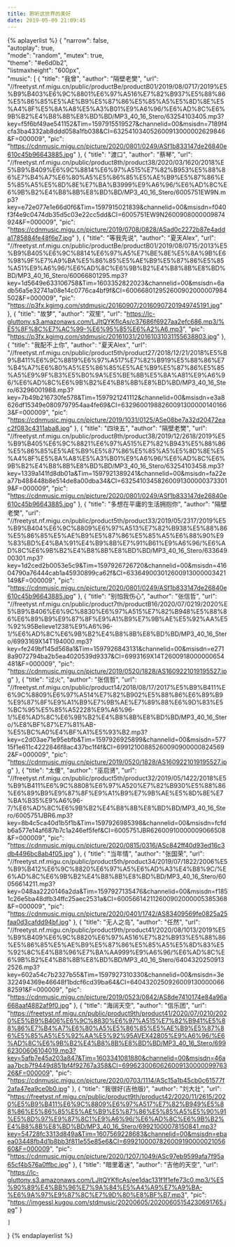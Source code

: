 ```yaml
---
title: 聆听这世界的美好
date: 2019-05-09 21:09:45
---
```


{% aplayerlist %}
{
    "narrow": false,                         
    "autoplay": true,                        
    "mode": "random",
    "mutex": true,                        
    "theme": "#e6d0b2",	                     
    "listmaxheight": "600px",               
    "music": [
            {
                "title": "我曾",
                "author": "隔壁老樊",
                "url": "//freetyst.nf.migu.cn/public/productBe/productB01/2019/08/0717/2019%E5%B9%B403%E6%9C%8801%E6%97%A516%E7%82%B937%E5%88%86%E5%86%85%E5%AE%B9%E5%87%86%E5%85%A5%E5%8D%8E%E5%A4%8F%E5%8A%A8%E5%A3%B01%E9%A6%96/%E6%AD%8C%E6%9B%B2%E4%B8%8B%E8%BD%BD/MP3_40_16_Stero/63254103405.mp3?key=f5f6bf49ae541152&Tim=1597915519527&channelid=00&msisdn=7189f4cfa3ba4332ab8ddd058a1fb038&CI=632541034052600913000002629846&F=000009",
                "pic": "https://cdnmusic.migu.cn/picture/2020/0801/0249/ASf1b833147de26840e610c45b96643885.jpg"
            },
            {
                "title": "渡口",
                "author": "蔡琴",
                "url": "//freetyst.nf.migu.cn/public/product8th/product38/2020/03/1620/2018%E5%B9%B409%E6%9C%8814%E6%97%A515%E7%82%B953%E5%88%86%E7%B4%A7%E6%80%A5%E5%86%85%E5%AE%B9%E5%87%86%E5%85%A5%E5%8D%8E%E7%BA%B3999%E9%A6%96/%E6%AD%8C%E6%9B%B2%E4%B8%8B%E8%BD%BD/MP3_40_16_Stero/6005751EW9N.mp3?key=e72e077e1e66d0f6&Tim=1597915021839&channelid=00&msisdn=f040f3f4e9c0474db35d5c03e22cc5dd&CI=6005751EW9N2600908000009874924&F=000009",
                "pic": "https://cdnmusic.migu.cn/picture/2019/0708/0828/ASad0c2272b87e4adda1785884fe48f6e7.jpg"
            },
            {
                 "title": "等我先说",
                 "author": "夏天Alex",
                 "url": "//freetyst.nf.migu.cn/public/productBe/productB01/2019/08/0715/2013%E5%B9%B405%E6%9C%8814%E6%97%A5%E7%BE%8E%E5%8A%9B%E6%98%9F%E7%A9%BA%E5%86%85%E5%AE%B9%E5%87%86%E5%85%A51%E9%A6%96/%E6%AD%8C%E6%9B%B2%E4%B8%8B%E8%BD%BD/MP3_40_16_Stero/60066801295.mp3?key=1d5649e633106758&Tim=1603352822023&channelid=00&msisdn=6adb56a5e32741a08e14c0776ca4bf9f&CI=600668012952600902000007984502&F=000009",
                 "pic": "https://p3fx.kgimg.com/stdmusic/20160907/20160907201949745191.jpg"
            },
            {
                  "title": "故梦",
                  "author": "双笙",
                  "url": "https://lc-gluttony.s3.amazonaws.com/LJltQYKflcAs/c37686f6927aa2efc686.mp3/%E5%8F%8C%E7%AC%99-%E6%95%85%E6%A2%A6.mp3",
                  "pic": "https://p3fx.kgimg.com/stdmusic/20161031/20161031031155638803.jpg"
            },
            {
               "title": "我配不上你",
               "author": "夏天Alex",
               "url": "//freetyst.nf.migu.cn/public/product5th/product27/2018/12/21/2018%E5%B9%B411%E6%9C%8819%E6%97%A517%E7%82%B919%E5%88%86%E7%B4%A7%E6%80%A5%E5%86%85%E5%AE%B9%E5%87%86%E5%85%A5%E9%9F%B3%E5%B0%9A%E5%BE%8B%E5%8A%A81%E9%A6%96/%E6%AD%8C%E6%9B%B2%E4%B8%8B%E8%BD%BD/MP3_40_16_Stero/63296001988.mp3?key=7b49b216730fe578&Tim=1597921241112&channelid=00&msisdn=e3a8626df15349e0809797954aa4fe69&CI=632960019882600913000001401663&F=000009",
               "pic": "https://cdnmusic.migu.cn/picture/2019/1031/0125/ASe08be7a32d20472eac2f083c4311aba8.jpg"
            },
            {
               "title": "四块五",
               "author": "隔壁老樊",
               "url": "//freetyst.nf.migu.cn/public/product8th/product38/2019/12/2618/2019%E5%B9%B405%E6%9C%8821%E6%97%A515%E7%82%B943%E5%88%86%E5%86%85%E5%AE%B9%E5%87%86%E5%85%A5%E5%8D%8E%E5%A4%8F%E5%8A%A8%E5%A3%B01%E9%A6%96/%E6%AD%8C%E6%9B%B2%E4%B8%8B%E8%BD%BD/MP3_40_16_Stero/63254103458.mp3?key=1339a141fd8db01a&Tim=1597921389241&channelid=00&msisdn=fa22ea77b488448b8e514de8a00dba34&CI=632541034582600913000003733019&F=000009",
               "pic": "https://cdnmusic.migu.cn/picture/2020/0801/0249/ASf1b833147de26840e610c45b96643885.jpg"
            },
            {
               "title": "多想在平庸的生活拥抱你",
               "author": "隔壁老樊",
               "url": "//freetyst.nf.migu.cn/public/product5th/product33/2019/05/2317/2019%E5%B9%B404%E6%9C%8809%E6%97%A513%E7%82%B938%E5%88%86%E5%86%85%E5%AE%B9%E5%87%86%E5%85%A5%E6%88%90%E9%83%BD%E4%BA%91%E4%B9%8B%E7%91%B61%E9%A6%96/%E6%AD%8C%E6%9B%B2%E4%B8%8B%E8%BD%BD/MP3_40_16_Stero/63364900301.mp3?key=1d2ced2b0053e5c9&Tim=1597926726720&channelid=00&msisdn=41604790a76444cab1a45930899ca62f&CI=633649003012600913000003421149&F=000009",
               "pic": "https://cdnmusic.migu.cn/picture/2020/0801/0249/ASf1b833147de26840e610c45b96643885.jpg"
            },
            {
               "title": "别怕我伤心",
               "author": "张信哲",
               "url": "//freetyst.nf.migu.cn/public/product7th/productB16/2020/07/0219/2020%E5%B9%B406%E6%9C%8830%E6%97%A515%E7%82%B948%E5%88%86%E6%89%B9%E9%87%8F%E9%A1%B9%E7%9B%AE%E5%92%AA%E5%92%95Believe1238%E9%A6%96-1/%E6%AD%8C%E6%9B%B2%E4%B8%8B%E8%BD%BD/MP3_40_16_Stero/6993169X14T194000.mp3?key=fe249bf145d568a1&Tim=1597926843131&channelid=00&msisdn=e2718a9072794ba2b5ea4020539d9337&CI=6993169X14T2600918000000654481&F=000009",
               "pic": "https://cdnmusic.migu.cn/picture/2019/0520/1828/AS1609221019195527.jpg"
            },
            {
               "title": "过火",
               "author": "张信哲",
               "url": "//freetyst.nf.migu.cn/public/product14/2018/08/17/2017%E5%B9%B411%E6%9C%8809%E6%97%A514%E7%82%B902%E5%88%86%E6%89%B9%E9%87%8F%E9%A1%B9%E7%9B%AE%E7%89%88%E6%9D%83%E5%BC%95%E5%85%A52228%E9%A6%96-1/%E6%AD%8C%E6%9B%B2%E4%B8%8B%E8%BD%BD/MP3_40_16_Stero/%E8%BF%87%E7%81%AB-%E5%BC%A0%E4%BF%A1%E5%93%B2.mp3?key=c2d03ae71e95ebfb&Tim=1597926925899&channelid=00&msisdn=57715f1e611c4222846f8ac437bc1f4f&CI=699121008852600909000008245692&F=000009",
               "pic": "https://cdnmusic.migu.cn/picture/2019/0520/1828/AS1609221019195527.jpg"
            },
            {
               "title": "太傻",
               "author": "巫启贤",
               "url": "//freetyst.nf.migu.cn/public/product5th/product32/2019/05/1422/2018%E5%B9%B411%E6%9C%8808%E6%97%A520%E7%82%B930%E5%88%86%E6%89%B9%E9%87%8F%E9%A1%B9%E7%9B%AE%E5%8D%8E%E7%BA%B35%E9%A6%96-7/%E6%AD%8C%E6%9B%B2%E4%B8%8B%E8%BD%BD/MP3_40_16_Stero/6005751JBR6.mp3?key=8b4c5ca40d1b5f1b&Tim=1597926985398&channelid=00&msisdn=fcfdb6a577e14af687b7c1a246ef5fef&CI=6005751JBR62600910000009066508&F=000009",
               "pic": "https://cdnmusic.migu.cn/picture/2020/0815/0316/ASc842ff40d93ed16c3db4496bc8ab4f05.jpg"
            },
            {
               "title": "当年情",
               "author": "张国荣",
               "url": "//freetyst.nf.migu.cn/public/product5th/product34/2019/07/1822/2006%E5%B9%B412%E6%9C%8820%E6%97%A5%E6%AD%A3%E4%B8%9C/%E6%AD%8C%E6%9B%B2%E4%B8%8B%E8%BD%BD/MP3_40_16_Stero/60056614211.mp3?key=048aa2220146a2da&Tim=1597927135476&channelid=00&msisdn=f1851c26e5ba48dfb34ffc25aec2531a&CI=600566142112600902000005385368&F=000009",
               "pic": "https://cdnmusic.migu.cn/picture/2020/0401/1742/AS83409569fe0825a25faa0d3cafdd94bf.jpg"
            },
            {
               "title": "无人之岛",
               "author": "任然",
               "url": "//freetyst.nf.migu.cn/public/product9th/product41/2020/08/1013/2019%E5%B9%B409%E6%9C%8820%E6%97%A516%E7%82%B913%E5%88%86%E5%86%85%E5%AE%B9%E5%87%86%E5%85%A5%E5%8D%83%E5%92%8C%E4%B8%96%E7%BA%AA999%E9%A6%96/%E6%AD%8C%E6%9B%B2%E4%B8%8B%E8%BD%BD/MP3_40_16_Stero/64043202509132526.mp3?key=602a54c7b2327b55&Tim=1597927310330&channelid=00&msisdn=3e322494369e46648f1bdcf6cd39ba64&CI=640432025092600913000006682591&F=000009",
               "pic": "https://cdnmusic.migu.cn/picture/2019/0523/0842/AS8de7410174e84a96a668aaf4882af9f0.jpg"
            },
             {
                "title": "海阔天空",
                "author": "信乐团",
                "url": "https://freetyst.nf.migu.cn/public/product9th/product41/2020/07/0210/2020%E5%B9%B406%E6%9C%8830%E6%97%A515%E7%82%B941%E5%88%86%E7%B4%A7%E6%80%A5%E5%86%85%E5%AE%B9%E5%87%86%E5%85%A5%E5%92%AA%E5%92%95AVEX42805%E9%A6%96/%E6%AD%8C%E6%9B%B2%E4%B8%8B%E8%BD%BD/MP3_40_16_Stero/69962300606104019.mp3?key=5afb7e45a203a847&Tim=1603341081880&channelid=00&msisdn=46aaa7bcb7f9449d851bf4f92767a358&CI=699623006062600913000009976326&F=000009",
                "pic": "https://cdnmusic.migu.cn/picture/2020/0703/1114/ASc15a1b45cb0c61577f2afa47ea9ce0b0.jpg"
             },
           {
              "title": "我很好(吉他版)",
              "author": "刘大壮",
              "url": "https://freetyst.nf.migu.cn/public/product9th/product42/2020/11/2615/2020%E5%B9%B411%E6%9C%8809%E6%97%A517%E7%82%B949%E5%88%86%E5%86%85%E5%AE%B9%E5%87%86%E5%85%A5%E5%90%91%E5%8D%97%E9%87%8C1%E9%A6%96/%E6%AD%8C%E6%9B%B2%E4%B8%8B%E8%BD%BD/MP3_40_16_Stero/69921000078150841.mp3?key=54728fc3313d849a&Tim=1607569228683&channelid=00&msisdn=ebaea03448fb4d1b8bb3f811e55e85e6&CI=699210000782600919000002105660&F=000009",
              "pic": "https://cdnmusic.migu.cn/picture/2020/1207/1049/ASc97eb9599afa7f95a65cf4b576a0ffbc.jpg"
           },
           {
             "title": "暗里着迷",
             "author": "吉他的天空",
             "url": "https://lc-gluttony.s3.amazonaws.com/LJltQYKflcAs/ee1dac131f1f1efe73c0.mp3/%E5%90%89%E4%BB%96%E7%9A%84%E5%A4%A9%E7%A9%BA-%E6%9A%97%E9%87%8C%E7%9D%80%E8%BF%B7.mp3",
             "pic": "https://imgessl.kugou.com/stdmusic/20200605/20200605154230691765.jpg"
          }
          
    ]
}
{% endaplayerlist %}
